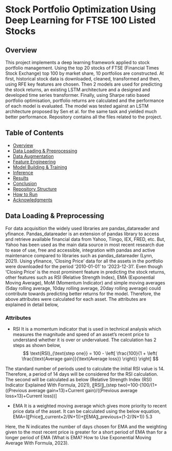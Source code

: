 # Stock Portfolio Optimization Using Deep Learning for FTSE 100 Listed Stocks
## Overview
This project implements a deep learning framework applied to stock portfolio management. Using the top 20 stocks of FTSE (Financial Times Stock Exchange) top 100 by market share, 10 portfolios are constructed. At first, historical stock data is downloaded, cleaned, transformed and then, using RFE key features are chosen. Then 2 models are used for predicting the stock returns, an existing LSTM architecture and a designed and developed time series transformer. Finally, using Sharpe ratio based portfolio optimisation, portfolio returns are calculated and the performance of each model is evaluated. The model was tested against an LSTM architecture proposed by Sen et al. for the same task and yielded much better performance. Repository contains all the files related to the project. 

## Table of Contents
- [Overview](#overview)
- [Data Loading & Preprocessing](#data-loading--preprocessing)
- [Data Augmentation](#data-augmentation)
- [Feature Engineering](#feature-engineering)
- [Model Building & Training](#model-building--training)
- [Inference](#inference)
- [Results](#results)
- [Conclusion](#conclusion)
- [Repository Structure](#repository-structure)
- [How to Run](#how-to-run)
- [Acknowledgments](#acknowledgments)

## Data Loading & Preprocessing
For data acquisition the widely used libraries are pandas_datareader and yfinance. Pandas_datareader is an extension of pandas library to access and retrieve available financial data from Yahoo, Tiingo, IEX, FRED, etc. But, Yahoo has been used as the main data source in most recent research due to ease of use, free and accessible, integration with pandas and active maintenance compared to libraries such as pandas_datareader (Lynn, 2021).
Using yfinance, ‘Closing Price’ data for all the assets in the portfolio were downloaded for the period ‘2010-01-01’ to ‘2023-12-31’. Even though ‘Closing Price’ is the most prominent feature in predicting the stock returns, other features such as RSI (Relative Strength Index), EMA (Exponential Moving Average), MoM (Momentum Indicator) and simple moving averages (5day rolling average, 10day rolling average, 20day rolling average) could contribute towards predicting better returns for the model. Therefore, the above attributes were calculated for each asset. The attributes are explained in detail below,
### Attributes
- RSI
It is a momentum indicator that is used in technical analysis which measures the magnitude and speed of an asset’s recent price to understand whether it is over or undervalued. The calculation has 2 steps as shown below,
	$$
\text{RSI}_{\text{step one}} = 100 - \left[ \frac{100}{1 + \left( \frac{\text{Average gain}}{\text{Average loss}} \right)} \right]
$$


The standard number of periods used to calculate the initial RSI value is 14. Therefore, a period of 14 days will be considered for the RSI calculation. The second will be calculated as below (Relative Strength Index (RSI) Indicator Explained With Formula, 2021),
	〖RSI〗_(step two)=100-[100/(1+((Previous average gain×13)+Current gain)/((Previous average loss×13)+Current loss))]

- EMA
  It is a weighted moving average which gives more priority to recent price data of the asset. It can be calculated using the below equation,
	EMA=(〖Price〗_current×2/(N+1))+〖EMA〗_previous×(1-2/(N+1))	5.3


Here, the N indicates the number of days chosen for EMA and the weighting given to the most recent price is greater for a short period of EMA than for a longer period of EMA (What is EMA? How to Use Exponential Moving Average With Formula, 2023).


